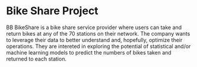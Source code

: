 # Bike Share Project
BB BikeShare is a bike share service provider where users can take and return bikes at any of the 70 stations on their network. The company wants to leverage their data to better understand and, hopefully, optimize their operations. They are intereted in exploring the potential of statistical and/or machine learning models to predict the numbers of bikes taken and returned to each station.
